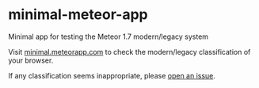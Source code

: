 # minimal-meteor-app

Minimal app for testing the Meteor 1.7 modern/legacy system

Visit [minimal.meteorapp.com](https://minimal.meteorapp.com/) to check the modern/legacy classification of your browser.

If any classification seems inappropriate, please [open an issue](https://github.com/meteor/minimal-meteor-app/issues/new).
